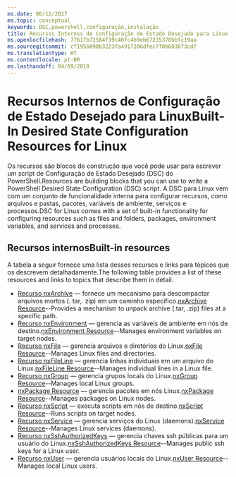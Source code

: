 ```yaml
---
ms.date: 06/12/2017
ms.topic: conceptual
keywords: DSC,powershell,configuração,instalação
title: Recursos Internos de Configuração de Estado Desejado para Linux
ms.openlocfilehash: 77617b72584f39c46fc4b9eb67235378bbfc19aa
ms.sourcegitcommit: cf195b090b3223fa4917206dfec7f0b603873cdf
ms.translationtype: HT
ms.contentlocale: pt-BR
ms.lasthandoff: 04/09/2018
---
```

# <a name="built-in-desired-state-configuration-resources-for-linux"></a><span data-ttu-id="3c60b-103">Recursos Internos de Configuração de Estado Desejado para Linux</span><span class="sxs-lookup"><span data-stu-id="3c60b-103">Built-In Desired State Configuration Resources for Linux</span></span>

<span data-ttu-id="3c60b-104">Os recursos são blocos de construção que você pode usar para escrever um script de Configuração de Estado Desejado (DSC) do PowerShell.</span><span class="sxs-lookup"><span data-stu-id="3c60b-104">Resources are building blocks that you can use to write a PowerShell Desired State Configuration (DSC) script.</span></span> <span data-ttu-id="3c60b-105">A DSC para Linux vem com um conjunto de funcionalidade interna para configurar recursos, como arquivos e pastas, pacotes, variáveis de ambiente, serviços e processos.</span><span class="sxs-lookup"><span data-stu-id="3c60b-105">DSC for Linux comes with a set of built-in functionality for configuring resources such as files and folders, packages, environment variables, and services and processes.</span></span>

## <a name="built-in-resources"></a><span data-ttu-id="3c60b-106">Recursos internos</span><span class="sxs-lookup"><span data-stu-id="3c60b-106">Built-in resources</span></span>

<span data-ttu-id="3c60b-107">A tabela a seguir fornece uma lista desses recursos e links para tópicos que os descrevem detalhadamente.</span><span class="sxs-lookup"><span data-stu-id="3c60b-107">The following table provides a list of these resources and links to topics that describe them in detail.</span></span>

* <span data-ttu-id="3c60b-108">[Recurso nxArchive](lnxArchiveResource.md) — fornece um mecanismo para descompactar arquivos mortos (. tar,. zip) em um caminho específico.</span><span class="sxs-lookup"><span data-stu-id="3c60b-108">[nxArchive Resource](lnxArchiveResource.md)--Provides a mechanism to unpack archive (.tar, .zip) files at a specific path.</span></span>
* <span data-ttu-id="3c60b-109">[Recurso nxEnvironment](lnxEnvironmentResource.md) — gerencia as variáveis de ambiente em nós de destino.</span><span class="sxs-lookup"><span data-stu-id="3c60b-109">[nxEnvironment Resource](lnxEnvironmentResource.md)--Manages environment variables on target nodes.</span></span>
* <span data-ttu-id="3c60b-110">[Recurso nxFile](lnxFileResource.md) — gerencia arquivos e diretórios do Linux.</span><span class="sxs-lookup"><span data-stu-id="3c60b-110">[nxFile Resource](lnxFileResource.md)--Manages Linux files and directories.</span></span>
* <span data-ttu-id="3c60b-111">[Recurso nxFileLine](lnxFileLineResource.md) — gerencia linhas individuais em um arquivo do Linux.</span><span class="sxs-lookup"><span data-stu-id="3c60b-111">[nxFileLine Resource](lnxFileLineResource.md)--Manages individual lines in a Linux file.</span></span>
* <span data-ttu-id="3c60b-112">[Recurso nxGroup](lnxGroupResource.md) — gerencia grupos locais do Linux.</span><span class="sxs-lookup"><span data-stu-id="3c60b-112">[nxGroup Resource](lnxGroupResource.md)--Manages local Linux groups.</span></span>
* <span data-ttu-id="3c60b-113">[nxPackage Resource](lnxPackageResource.md) — gerencia pacotes em nós Linux.</span><span class="sxs-lookup"><span data-stu-id="3c60b-113">[nxPackage Resource](lnxPackageResource.md)--Manages packages on Linux nodes.</span></span>
* <span data-ttu-id="3c60b-114">[Recurso nxScript](lnxScriptResource.md) — executa scripts em nós de destino.</span><span class="sxs-lookup"><span data-stu-id="3c60b-114">[nxScript Resource](lnxScriptResource.md)--Runs scripts on target nodes.</span></span>
* <span data-ttu-id="3c60b-115">[Recurso nxService](lnxServiceResource.md) — gerencia serviços do Linux (daemons).</span><span class="sxs-lookup"><span data-stu-id="3c60b-115">[nxService Resource](lnxServiceResource.md)--Manages Linux services (daemons).</span></span>
* <span data-ttu-id="3c60b-116">[Recurso nxSshAuthorizedKeys](lnxSshAuthorizedKeysResource.md) — gerencia chaves ssh públicas para um usuário do Linux.</span><span class="sxs-lookup"><span data-stu-id="3c60b-116">[nxSshAuthorizedKeys Resource](lnxSshAuthorizedKeysResource.md)--Manages public ssh keys for a Linux user.</span></span>
* <span data-ttu-id="3c60b-117">[Recurso nxUser](lnxUserResource.md) — gerencia usuários locais do Linux.</span><span class="sxs-lookup"><span data-stu-id="3c60b-117">[nxUser Resource](lnxUserResource.md)--Manages local Linux users.</span></span>